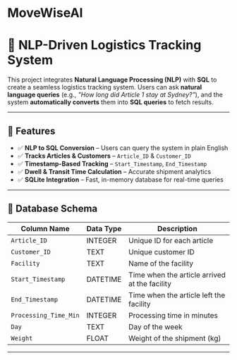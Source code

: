 # MoveWiseAI
# 🧠 NLP-Driven Logistics Tracking System

This project integrates **Natural Language Processing (NLP)** with **SQL** to create a seamless logistics tracking system. Users can ask **natural language queries** (e.g., *"How long did Article 1 stay at Sydney?"*), and the system **automatically converts** them into **SQL queries** to fetch results.

---

## 🚀 Features
- ✅ **NLP to SQL Conversion** – Users can query the system in plain English
- ✅ **Tracks Articles & Customers** – `Article_ID` & `Customer_ID`
- ✅ **Timestamp-Based Tracking** – `Start_Timestamp`, `End_Timestamp`
- ✅ **Dwell & Transit Time Calculation** – Accurate shipment analytics
- ✅ **SQLite Integration** – Fast, in-memory database for real-time queries

---

## 📂 Database Schema
| Column Name          | Data Type  | Description |
|----------------------|-----------|-------------|
| `Article_ID`        | INTEGER   | Unique ID for each article |
| `Customer_ID`       | TEXT      | Unique customer ID |
| `Facility`          | TEXT      | Name of the facility |
| `Start_Timestamp`   | DATETIME  | Time when the article arrived at the facility |
| `End_Timestamp`     | DATETIME  | Time when the article left the facility |
| `Processing_Time_Min` | INTEGER | Processing time in minutes |
| `Day`               | TEXT      | Day of the week |
| `Weight`            | FLOAT     | Weight of the shipment (kg) |

---
